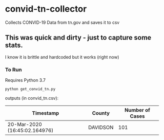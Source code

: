# convid-tn-collector
Collects CONVID-19 Data from tn.gov and saves it to csv

## This was quick and dirty - just to capture some stats.  
I know it is brittle and hardcoded but it works (right now)

### To Run ###

Requires Python 3.7


```shell
python get_convid_tn.py
```

outputs (in convid_tn.csv):

|Timestamp|County|Number of Cases|
| --- | --- | --- |
|20-Mar-2020 (16:45:02.164976)|DAVIDSON|101|
